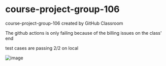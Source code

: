 # course-project-group-106
course-project-group-106 created by GitHub Classroom

The github actions is only failing because of the billing issues on the class' end

test cases are passing 2/2 on local

![image](https://user-images.githubusercontent.com/60597419/194675393-69fedc91-2313-4fdf-aec9-891bf53a3c95.png)
